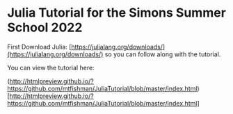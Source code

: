# Julia Tutorial for the Simons Summer School 2022

First Download Julia: [https://julialang.org/downloads/](https://julialang.org/downloads/)
so you can follow along with the tutorial.

You can view the tutorial here:

(http://htmlpreview.github.io/?https://github.com/mtfishman/JuliaTutorial/blob/master/index.html)[http://htmlpreview.github.io/?https://github.com/mtfishman/JuliaTutorial/blob/master/index.html]

